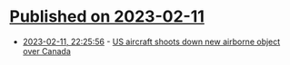 # [Published on 2023-02-11](index.md)

* [2023-02-11, 22:25:56](https://news.ycombinator.com/item?id=34757042) - [US aircraft shoots down new airborne object over Canada](https://www.bbc.com/news/world-us-canada-64614098)
